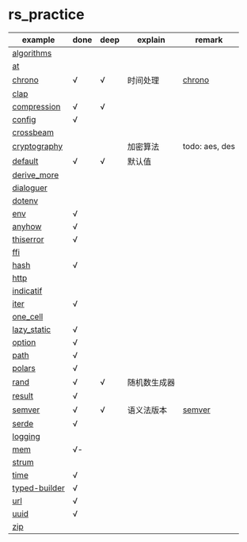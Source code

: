 # rs_practice

|example|done| deep | explain | remark |
|-------|----|----|----|----|
|[algorithms](algorithms)| | | |
|[at](at_ex)| | | |
|[chrono](chrono_ex)|√|√| 时间处理 | [chrono](https://crates.io/crates/chrono)|
|[clap](clap_ex)| | | |
|[compression](compression_ex)|√|√| |
|[config](config_ex)|√| | |
|[crossbeam](crossbeam_ex)| | | |
|[cryptography](cryptography_ex)|  | | 加密算法 | todo: aes, des |
|[default](default_ex)|√|√| 默认值 | |
|[derive_more](derive_more_ex)| | | |
|[dialoguer](dialoguer_ex)| | | |
|[dotenv](dotenv_ex)| | | |
|[env](env_ex)|√| | |
|[anyhow](error_anyhow_ex)|√| | |
|[thiserror](error_ex)|√| | |
|[ffi](ffi_ex)| | | |
|[hash](hash_ex)|√| | |
|[http](http_ex)| | | |
|[indicatif](indicatif_ex)| | | |
|[iter](iter_ex)|√| | |
|[one_cell](lazy_one_cell_ex)| | |
|[lazy_static](lazy_static_ex)|√| | | |
|[option](option_ex)|√| | | |
|[path](path_ex)|√| | | |
|[polars](polars_ex)|√| | | |
|[rand](rand_ex)|√|√| 随机数生成器 | |
|[result](result_ex)|√| | | |
|[semver](semver_ex)|√|√| 语义法版本 |[semver](https://crates.io/crates/semver) |
|[serde](serde_ex)|√| | | |
|[logging](logging_ex)| | | | |
|[mem](mem_ex)|√-| | | |
|[strum](strum_ex)| | | | |
|[time](time_ex)|√| | | |
|[typed-builder](typed_builder_ex)|√| | | |
|[url](url_ex)|√| | | |
|[uuid](uuid_ex)|√| | | |
|[zip](zip_ex)| | | | |
